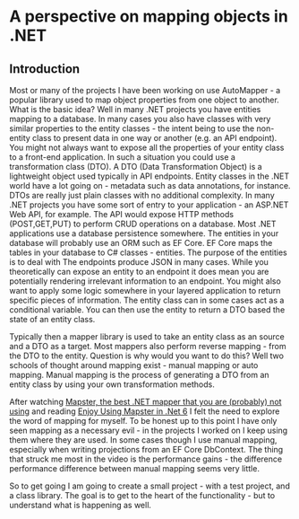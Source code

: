 # A perspective on mapping objects in .NET

## Introduction

Most or many of the projects I have been working on use AutoMapper - a popular library used to map object properties from one object to another. What is the basic idea? Well in many .NET projects you have entities mapping to a database. In many cases you also have classes with very similar properties to the entity classes - the intent being to use the non-entity class to present data in one way or another (e.g. an API endpoint). You might not always want to expose all the properties of your entity class to a front-end application. In such a situation you could use a transformation class (DTO). A DTO (Data Transformation Object) is a lightweight object used typically in API endpoints. Entity classes in the .NET world have a lot going on - metadata such as data annotations, for instance. DTOs are really just plain classes with no additional complexity. In many .NET projects you have some sort of entry to your application - an ASP.NET Web API, for example. The API would expose HTTP methods (POST,GET,PUT) to perform CRUD operations on a database. Most .NET applications use a database persistence somewhere. The entities in your database will probably use an ORM such as EF Core. EF Core maps the tables in your database to C# classes - entities. The purpose of the entities is to deal with  The endpoints produce JSON in many cases. While you theoretically can expose an entity to an endpoint it does mean you are potentially rendering irrelevant information to an endpoint. You might also want to apply some logic somewhere in your layered application to return specific pieces of information. The entity class can in some cases act as a conditional variable. You can then use the entity to return a DTO based the state of an entity class. 

Typically then a mapper library is used to take an entity class as an source and a DTO as a target. Most mappers also perform reverse mapping - from the DTO to the entity. Question is why would you want to do this? Well two schools of thought around mapping exist - manual mapping or auto mapping. Manual mapping is the process of generating a DTO from an entity class by using your own transformation methods. 

After watching [Mapster, the best .NET mapper that you are (probably) not using](https://www.youtube.com/watch?v=UIslFVEHkzA) and reading [Enjoy Using Mapster in .Net 6](https://medium.com/@M-S-2/enjoy-using-mapster-in-net-6-2d3f287a0989) I felt the need to explore the word of mapping for myself. To be honest up to this point I have only seen mapping as a necessary evil - in the projects I worked on I keep using them where they are used. In some cases though I use manual mapping, especially when writing projections from an EF Core DbContext. The thing that struck me most in the video is the performance gains - the difference performance difference between manual mapping seems very little.

So to get going I am going to create a small project - with a test project, and a class library. The goal is to get to the heart of the functionality - but to understand what is happening as well.